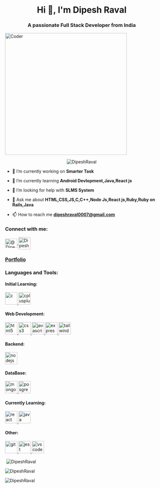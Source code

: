 
<h1 align="center">Hi 👋, I'm Dipesh Raval</h1>
<h3 align="center">A passionate Full Stack Developer from India</h3>

<img  alt="Coder" align="center" width="400" src="https://media.giphy.com/media/f3iwJFOVOwuy7K6FFw/giphy.gif">

<p align="center"> <img src="https://komarev.com/ghpvc/?username=DipeshRaval" alt="DipeshRaval" /> </p>

- 🔭 I’m currently working on **Smarter Task**

- 🌱 I’m currently learning **Android Devlopment,Java,React js**

- 🤝 I’m looking for help with **SLMS System**

- 💬 Ask me about **HTML,CSS,JS,C,C++,Node Js,React js,Ruby,Ruby on Rails,Java**

- 📫 How to reach me **dipeshraval0007@gmail.com**

<h3 align="left">Connect with me:</h3>
<p align="left">
<a href="https://twitter.com/drvl_07" target="blank"><img align="center" src="https://skillicons.dev/icons?i=twitter" alt="@DipeshRaval" height="30" width="40" />
</a>
 <a href="dipeshraval0007@gmail.com" target="blank"><img align="center" src="https://cdn-icons-png.flaticon.com/512/646/646094.png" alt="DipeshRaval" height="40" width="40" />
 </a>
</p>
<h3><a href="https://dipeshraval.github.io/DjRaval-Portfolio/">Portfolio</a></h3>
<h3 align="left">Languages and Tools:</h3>
<p align="left">
  
  <h4 align="left">Initial Learning: </h4>
  <a href="https://www.cprogramming.com/" target="_blank" rel="noreferrer"> 
    <img src="https://skillicons.dev/icons?i=c" alt="c" width="40" height="40"/> </a> 
  <a href="https://www.w3schools.com/cpp/" target="_blank" rel="noreferrer"> 
    <img src="https://skillicons.dev/icons?i=cpp" alt="cplusplus" width="40" height="40"/> </a>
    <h4 align="left">Web Development: </h4>
    <a href="https://www.w3.org/html/" target="_blank" rel="noreferrer">
    <img src="https://skillicons.dev/icons?i=html" alt="html5" width="40" height="40"/> </a> 
  <a href="https://www.w3schools.com/css/" target="_blank" rel="noreferrer">
    <img src="https://skillicons.dev/icons?i=css" alt="css3" width="40" height="40"/> </a> 
    <a href="https://developer.mozilla.org/en-US/docs/Web/JavaScript" target="_blank" rel="noreferrer">
    <img src="https://skillicons.dev/icons?i=js" alt="javascript" width="40" height="40"/> </a>
    <a href="https://expressjs.com" target="_blank" rel="noreferrer"> 
  <img src="https://skillicons.dev/icons?i=express" alt="express" width="40" height="40"/> </a> 
   <a href="https://tailwindcss.com/" target="_blank" rel="noreferrer">
    <img src="https://skillicons.dev/icons?i=tailwind" alt="tailwind" width="40" height="40"/> </a>
    <h4 align="left">Backend: </h4>
    <a href="https://nodejs.org" target="_blank" rel="noreferrer">
    <img src="https://skillicons.dev/icons?i=nodejs&theme=light" alt="nodejs" width="40" height="40"/> </a>
     <h4 align="left">DataBase: </h4>
      <a href="https://www.mongodb.com/" target="_blank" rel="noreferrer">
    <img src="https://skillicons.dev/icons?i=mongodb" alt="mongodb" width="40" height="40"/> </a>
     <a href="https://www.postgresql.org/" target="_blank" rel="noreferrer">
    <img src="https://skillicons.dev/icons?i=postgresql" alt="posgresql" width="40" height="40"/> </a>
    <h4 align="left">Currently Learning: </h4>
  <a href="https://reactjs.org/" target="_blank" rel="noreferrer"> 
    <img src="https://skillicons.dev/icons?i=react" alt="react" width="40" height="40"/> </a>
  <a href="https://www.java.com/en/" target="_blank" rel="noreferrer">
    <img src="https://skillicons.dev/icons?i=java&theme=light" alt="java" width="40" height="40"/> </a> 
     <h4 align="left">Other: </h4>
  <a href="https://git-scm.com/" target="_blank" rel="noreferrer"> 
    <img src="https://www.vectorlogo.zone/logos/git-scm/git-scm-icon.svg" alt="git" width="40" height="40"/> </a>
  <a href="https://jestjs.io" target="_blank" rel="noreferrer">
    <img src="https://www.vectorlogo.zone/logos/jestjsio/jestjsio-icon.svg" alt="jest" width="40" height="40"/> </a> 
     <a href="https://code.visualstudio.com/" target="_blank" rel="noreferrer">
    <img src="https://skillicons.dev/icons?i=vscode" alt="vscode" width="40" height="40"/> </a>
</p>

<p>&nbsp;<img align="center" src="https://github-readme-stats.vercel.app/api?username=DipeshRaval&show_icons=true&hide_border=true" alt="DipeshRaval" /></p>

<p><img align="center" src="https://github-readme-streak-stats.herokuapp.com/?user=DipeshRaval&" alt="DipeshRaval" /></p>

<p><img align="left" src="https://github-readme-stats.vercel.app/api/top-langs?username=DipeshRaval&show_icons=true&locale=en&layout=compact" alt="DipeshRaval" /></p>
